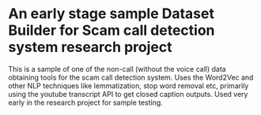 # An early stage sample Dataset Builder for Scam call detection system research project

This is a sample of one of the non-call (without the voice call) data obtaining tools for the scam call detection system. Uses the Word2Vec and other NLP techniques like lemmatization, stop word removal etc, primarily using the youtube transcript API to get closed caption outputs. Used very early in the research project for sample testing.
